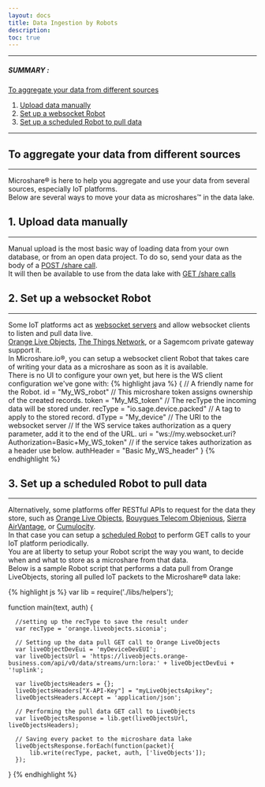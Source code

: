 ```yaml
---
layout: docs
title: Data Ingestion by Robots
description:
toc: true
---
```


---------------------------------------

##### SUMMARY : 

   [To aggregate your data from different sources](./#to-aggregate-your-data-from-different-sources)
1. [Upload data manually](./#2-upload-data-manually)
2. [Set up a websocket Robot](./#3-set-up-a-websocket-robot)
3. [Set up a scheduled Robot to pull data](./#4-set-up-a-scheduled-robot-to-pull-data)

---------------------------------------

##  To aggregate your data from different sources
---------------------------------------

Microshare® is here to help you aggregate and use your data from several sources, especially IoT platforms.  
Below are several ways to move your data as microshares™ in the data lake.  

## 1. Upload data manually
---------------------------------------

Manual upload is the most basic way of loading data from your own database, or from an open data project.
To do so, send your data as the body of a [POST /share call](/assets/html/api-ms.html#request-shares-create-one-share).  
It will then be available to use from the data lake with [GET /share calls](/assets/html/api-ms.html#request-shares-get-one-share)

## 2. Set up a websocket Robot
---------------------------------------

Some IoT platforms act as [websocket servers](https://en.wikipedia.org/wiki/WebSocket) and allow websocket clients to listen and pull data live.  
[Orange Live Objects](https://liveobjects.orange-business.com/), [The Things Network](https://console.thethingsnetwork.org/), or a Sagemcom private gateway support it.  
In Microshare.io®, you can setup a websocket client Robot that takes care of writing your data as a microshare as soon as it is available.  
There is no UI to configure your own yet, but here is the WS client configuration we've gone with:
{% highlight java %}
{
  // A friendly name for the Robot.
  id = "My_WS_robot"
  // This microshare token assigns ownership of the created records.
  token = "My_MS_token"
  // The recType the incoming data will be stored under.
  recType = "io.sage.device.packed"
  // A tag to apply to the stored record.
  dType = "My_device"
  // The URI to the websocket server
  // If the WS service takes authorization as a query parameter, add it to the end of the URL.
  uri = "ws://my.websocket.uri?Authorization=Basic+My_WS_token"
  // if the service takes authorization as a header use below.
  authHeader = "Basic My_WS_header"
}
{% endhighlight %}

## 3. Set up a scheduled Robot to pull data
---------------------------------------

Alternatively, some platforms offer RESTful APIs to request for the data they store, such as [Orange Live Objects](https://liveobjects.orange-business.com/), [Bouygues Telecom Objenious](https://spot.objenious.com/login), [Sierra AirVantage](https://airvantage.net/#offers), or [Cumulocity](https://www.cumulocity.com/).  
In that case you can setup a [scheduled Robot](../robot-guide/#triggered-vs-scheduled) to perform GET calls to your IoT platform periodically.  
You are at liberty to setup your Robot script the way you want, to decide when and what to store as a microshare from that data.  
Below is a sample Robot script that performs a data pull from Orange LiveObjects, storing all pulled IoT packets to the Microshare® data lake:

{% highlight js %}
  var lib = require('./libs/helpers');

  function main(text, auth) {
      
      //setting up the recType to save the result under
      var recType = 'orange.liveobjects.siconia';

      // Setting up the data pull GET call to Orange LiveObjects
      var liveObjectDevEui = 'myDeviceDevEUI';
      var liveObjectsUrl = 'https://liveobjects.orange-business.com/api/v0/data/streams/urn:lora:' + liveObjectDevEui + '!uplink';
      
      var liveObjectsHeaders = {};
      liveObjectsHeaders["X-API-Key"] = "myLiveObjectsApikey";
      liveObjectsHeaders.Accept = 'application/json';

      // Performing the pull data GET call to LiveObjects
      var liveObjectsResponse = lib.get(liveObjectsUrl, liveObjectsHeaders);

      // Saving every packet to the microshare data lake
      liveObjectsResponse.forEach(function(packet){
          lib.write(recType, packet, auth, ['liveObjects']);
      });
      
  }
{% endhighlight %}
  


